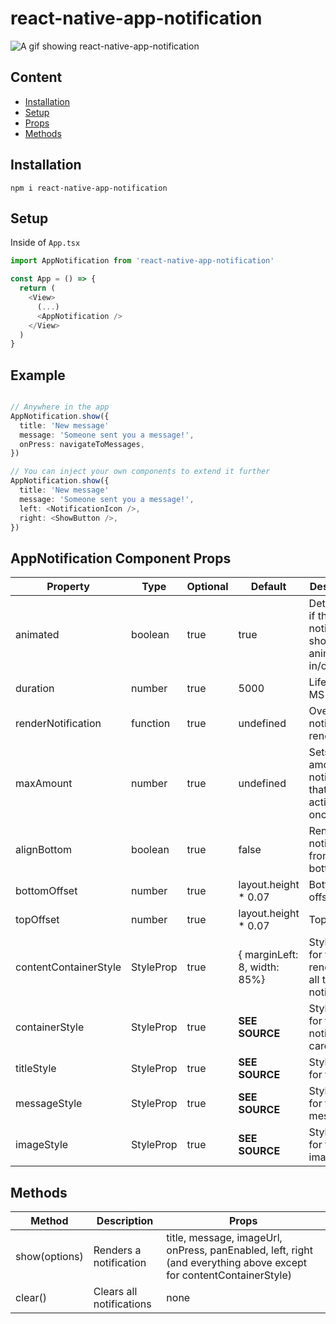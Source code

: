 # react-native-app-notification

![A gif showing react-native-app-notification](https://imgur.com/ziT0s5X.gif)

## Content

- [Installation](#installation)
- [Setup](#setup)
- [Props](#props)
- [Methods](#methods)

## Installation

`npm i react-native-app-notification`

## Setup

Inside of `App.tsx`

```typescript
import AppNotification from 'react-native-app-notification'

const App = () => {
  return (
    <View>
      (...)
      <AppNotification />
    </View>
  )
}
```

## Example

```typescript

// Anywhere in the app
AppNotification.show({
  title: 'New message'
  message: 'Someone sent you a message!',
  onPress: navigateToMessages,
})

// You can inject your own components to extend it further
AppNotification.show({
  title: 'New message'
  message: 'Someone sent you a message!',
  left: <NotificationIcon />,
  right: <ShowButton />,
})

```

## AppNotification Component Props

| Property              | Type                  | Optional | Default                      | Description                                              |
| --------------------- | --------------------- | -------- | ---------------------------- | -------------------------------------------------------- |
| animated              | boolean               | true     | true                         | Determines if the notification should animate in/out     |
| duration              | number                | true     | 5000                         | Lifetime in MS                                           |
| renderNotification    | function              | true     | undefined                    | Overrides notification renderring                        |
| maxAmount             | number                | true     | undefined                    | Sets amount of notifications that can be active at once  |
| alignBottom           | boolean               | true     | false                        | Renders the notifications from the bottom                |
| bottomOffset          | number                | true     | layout.height \* 0.07        | Bottom offset                                            |
| topOffset             | number                | true     | layout.height \* 0.07        | Top offset                                               |
| contentContainerStyle | StyleProp<ViewStyle>  | true     | { marginLeft: 8, width: 85%} | Stylesheet for the View renderring all the notifications |
| containerStyle        | StyleProp<ViewStyle>  | true     | **SEE SOURCE**               | Stylesheet for the notification card                     |
| titleStyle            | StyleProp<TextStyle>  | true     | **SEE SOURCE**               | Stylesheet for the title                                 |
| messageStyle          | StyleProp<TextStyle>  | true     | **SEE SOURCE**               | Stylesheet for the messagee                              |
| imageStyle            | StyleProp<ImageStyle> | true     | **SEE SOURCE**               | Stylesheet for the image                                 |

## Methods

| Method        | Description              | Props                                                                                                              |
| ------------- | ------------------------ | ------------------------------------------------------------------------------------------------------------------ |
| show(options) | Renders a notification   | title, message, imageUrl, onPress, panEnabled, left, right (and everything above except for contentContainerStyle) |
| clear()       | Clears all notifications | none                                                                                                               |
